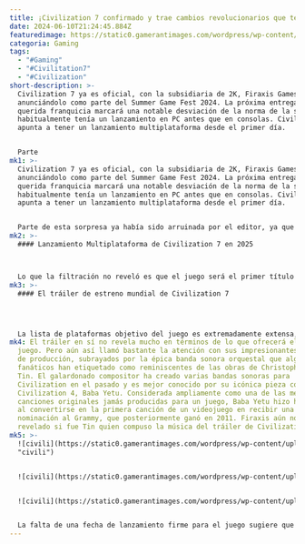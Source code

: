 ```yaml
---
title: ¡Civilization 7 confirmado y trae cambios revolucionarios que te sorprenderán!
date: 2024-06-10T21:24:45.884Z
featuredimage: https://static0.gamerantimages.com/wordpress/wp-content/uploads/2024/06/civilization-7-logo.jpg?q=70&fit=contain&w=1140&h=&dpr=1
categoria: Gaming
tags:
  - "#Gaming"
  - "#Civilitation7"
  - "#Civilization"
short-description: >-
  Civilization 7 ya es oficial, con la subsidiaria de 2K, Firaxis Games,
  anunciándolo como parte del Summer Game Fest 2024. La próxima entrega de esta
  querida franquicia marcará una notable desviación de la norma de la serie, que
  habitualmente tenía un lanzamiento en PC antes que en consolas. Civilization 7
  apunta a tener un lanzamiento multiplataforma desde el primer día.


  Parte
mk1: >-
  Civilization 7 ya es oficial, con la subsidiaria de 2K, Firaxis Games,
  anunciándolo como parte del Summer Game Fest 2024. La próxima entrega de esta
  querida franquicia marcará una notable desviación de la norma de la serie, que
  habitualmente tenía un lanzamiento en PC antes que en consolas. Civilization 7
  apunta a tener un lanzamiento multiplataforma desde el primer día.


  Parte de esta sorpresa ya había sido arruinada por el editor, ya que 2K filtró accidentalmente la existencia de Civilization 7 al compartir el logo del juego antes de la inauguración del SGF 2024. La imagen fue eliminada del sitio web de la compañía casi tan pronto como apareció el 7 de junio, pero no antes de que fuera vista y empezara a circular en línea.
mk2: >-
  #### Lanzamiento Multiplataforma de Civilization 7 en 2025



  Lo que la filtración no reveló es que el juego será el primer título de la serie Civilization en tener un lanzamiento simultáneo en PC y consolas. Esto fue confirmado por nada menos que Sid Meier, el legendario diseñador de juegos y fundador de Firaxis. Meier apareció al final del tráiler de revelación de Civilization 7 que se estrenó en el Summer Game Fest 2024 para agradecer a los fanáticos por su apoyo de décadas e informarles que la próxima entrega de la serie está programada para tener un lanzamiento multiplataforma en algún momento de 2025.
mk3: >-
  #### El tráiler de estreno mundial de Civilization 7




  La lista de plataformas objetivo del juego es extremadamente extensa, incluyendo PS4, PS5, PC, Xbox One, Xbox Series X/S y Nintendo Switch. Si la versión de Civilization 6 para Switch es un indicativo, la séptima entrega principal de la serie no hará sacrificios de características en su transición a la consola híbrida de Nintendo. El port de Civilization 6 para Switch también fue elogiado por su pequeño tamaño de instalación de solo 5.2 GB, lo que indica que Firaxis ya tiene experiencia en cómo aprovechar al máximo esta consola de siete años. También es posible que Civilization 7 tenga versiones móviles en el futuro, ya que su predecesor llegó a dispositivos Android e iOS.
mk4: El tráiler en sí no revela mucho en términos de lo que ofrecerá el próximo
  juego. Pero aún así llamó bastante la atención con sus impresionantes valores
  de producción, subrayados por la épica banda sonora orquestal que algunos
  fanáticos han etiquetado como reminiscentes de las obras de Christopher Chiyan
  Tin. El galardonado compositor ha creado varias bandas sonoras para
  Civilization en el pasado y es mejor conocido por su icónica pieza coral de
  Civilization 4, Baba Yetu. Considerada ampliamente como una de las mejores
  canciones originales jamás producidas para un juego, Baba Yetu hizo historia
  al convertirse en la primera canción de un videojuego en recibir una
  nominación al Grammy, que posteriormente ganó en 2011. Firaxis aún no ha
  revelado si fue Tin quien compuso la música del tráiler de Civilization 7.
mk5: >-
  ![civili](https://static0.gamerantimages.com/wordpress/wp-content/uploads/2024/06/civilization-7-sgf-2024-cinematic-reveal-trailer-screenshot-1.jpg?q=49&fit=contain&w=750&h=415&dpr=2
  "civili")


  ![civili](https://static0.gamerantimages.com/wordpress/wp-content/uploads/2024/06/civilization-7-sgf-2024-cinematic-reveal-trailer-screenshot-2.jpg?q=49&fit=contain&w=750&h=415&dpr=2 "civili")


  ![civili](https://static0.gamerantimages.com/wordpress/wp-content/uploads/2024/06/civilization-7-sgf-2024-cinematic-reveal-trailer-screenshot-3.jpg?q=49&fit=contain&w=750&h=415&dpr=2 "civili")


  La falta de una fecha de lanzamiento firme para el juego sugiere que su ventana de lanzamiento en 2025 probablemente se refiera a la segunda mitad del año, en lugar de la primera. Todos los juegos principales de Civilization lanzados en el siglo XXI tuvieron sus debuts originales en septiembre u octubre.
---
```

